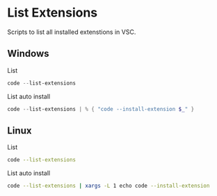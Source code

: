 # List Extensions

Scripts to list all installed extenstions in VSC.



## Windows

List

```ps1
code --list-extensions
```

List auto install

```ps1
code --list-extensions | % { "code --install-extension $_" }
```


## Linux

List

```sh
code --list-extensions
```

List auto install

```sh
code --list-extensions | xargs -L 1 echo code --install-extension
```
